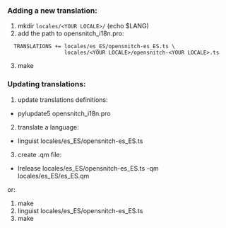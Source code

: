 
### Adding a new translation:

1. mkdir `locales/<YOUR LOCALE>/`
 (echo $LANG)
2. add the path to opensnitch_i18n.pro:
```
  TRANSLATIONS += locales/es_ES/opensnitch-es_ES.ts \
                  locales/<YOUR LOCALE>/opensnitch-<YOUR LOCALE>.ts
```
3. make

### Updating translations:

1. update translations definitions:
 - pylupdate5 opensnitch_i18n.pro

2. translate a language:
 - linguist locales/es_ES/opensnitch-es_ES.ts

3. create .qm file:
 - lrelease locales/es_ES/opensnitch-es_ES.ts -qm locales/es_ES/es_ES.qm

or:

1. make
2. linguist locales/es_ES/opensnitch-es_ES.ts
3. make
